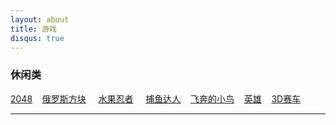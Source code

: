 ```yaml
---
layout: about
title: 游戏
disqus: true
---
```



### 休闲类

[2048](http://tandaly.github.com/game/2048) &nbsp; &nbsp;[俄罗斯方块](http://tandaly.github.com/game/tetris) &nbsp; &nbsp; [水果忍者](http://tandaly.github.com/game/fruit) &nbsp; &nbsp; [捕鱼达人](http://tandaly.github.com/game/fishjoy) &nbsp; &nbsp;[飞奔的小鸟](http://tandaly.github.com/game/bird) &nbsp; &nbsp;[英雄](http://tandaly.github.com/game/hungryhero) &nbsp; &nbsp;[3D赛车](http://tandaly.github.com/game/racing) &nbsp; &nbsp;

---


    

